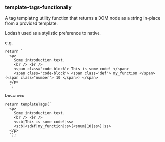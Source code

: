 ### template-tags-functionally

A tag templating utility function that returns a DOM node as a string in-place from a provided template.

Lodash used as a stylistic preference to native.

e.g.

```
return `
  <p>
    Some introduction text.
    <br /> <br />
    <span class="code-block"> This is some code! </span>
    <span class="code-block"> <span class="def"> my_function </span>(<span class="number"> 10 </span>) </span>
  </p>
  `;
```

becomes

```
return templateTags(`
  <p> 
    Some introduction text.
    <br /> <br />
    <scb|This is some code!|ss>
    <scb|<sdef|my_function|ss>(<snum|10|ss>)|ss>
  </p>
  `);
```
